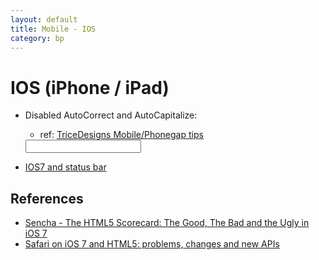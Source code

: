 ```yaml
---
layout: default
title: Mobile - IOS
category: bp
---
```



# IOS (iPhone / iPad)

- Disabled AutoCorrect and AutoCapitalize:
	- ref: [TriceDesigns Mobile/Phonegap tips](http://www.tricedesigns.com/2012/01/17/mobile-web-phonegap-html-dev-tips/)

	<input type="text" autocorrect="off" autocapitalize="on" />

- [IOS7 and status bar](http://g01zciwas018.ahe.pok.ibm.com/support/dcf/preview.wss?host=g01zcidbs003.ahe.pok.ibm.com&db=support/swg/swgdocs.nsf&unid=9026FA30864D8D2085257BE300488CC1&taxOC=SSC6LRH&MD=2013/09/11%2015:09:38&sid=)


## References
- [Sencha - The HTML5 Scorecard: The Good, The Bad and the Ugly in iOS 7](http://www.sencha.com/blog/the-html5-scorecard-the-good-the-bad-and-the-ugly-in-ios7/)
- [Safari on iOS 7 and HTML5: problems, changes and new APIs](http://www.mobilexweb.com/blog/safari-ios7-html5-problems-apis-review)

